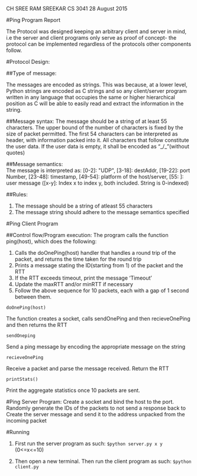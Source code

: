 CH SREE RAM SREEKAR
CS 3041
28 August 2015


#Ping Program Report


The Protocol was designed keeping an arbitrary client and server in mind, i.e the server and client programs only serve as proof of concept- the protocol can be implemented regardless of the protocols other components follow.

#Protocol Design: 

##Type of message: 

The messages are encoded as strings. This was because, at a lower level, Python strings are encoded as C strings and so any client/server program written in any language that occupies the same or higher hierarchical position as C will be able to easily read and extract the information in the string.


##Message syntax:
The message should be a string of at least 55 characters. The upper bound of the number of characters is fixed by the size of packet permitted. The first 54 characters can be interpreted as header, with information packed into it. All characters that follow constitute the user data. If the user data is empty, it shall be encoded as  “_/\_”(without quotes)


##Message semantics:  
The message is interpreted as: [0-2]: "UDP",  [3-18]: destAddr, [19-22]: port Number,  [23-48]: timestamp, [49-54]: platform of the host/server,  [55: ]: user message ([x-y]: Index x to index y, both included. String is 0-indexed)


##Rules: 
1. The message should be a string of atleast 55 characters
2. The message string should adhere to the message semantics specified




#Ping Client Program

##Control flow/Program execution:
The program calls the function ping(host), which does the following:
1. Calls the doOnePing(host) handler that handles a round trip of the packet, and returns the time taken for the round trip
2. Prints a message stating the ID(starting from 1) of the packet and the RTT
3. If the RTT exceeds timeout, print the message ‘Timeout’
4. Update the maxRTT and/or minRTT if necessary
5. Follow the above sequence for 10 packets, each with a gap of 1 second between them.

`doOnePing(host)`

The function creates a socket, calls sendOnePing and then recieveOnePing and then returns the RTT

`sendOneping`

Send a ping message by encoding the appropriate message on the string

`recieveOnePing`

Receive a packet and parse the message received. Return the RTT

`printStats()`

Print the aggregate statistics once 10 packets are sent.


#Ping Server Program:
Create a socket and bind the host to the port.
Randomly generate the IDs of the packets to not send a response back to
Create the server message and send it to the address unpacked from the incoming packet


#Running

1. First run the server program as such:
`$python server.py x y`
	(0<=x<=10)

2. Then open a new terminal. Then run the client program as such:
`$python client.py`

